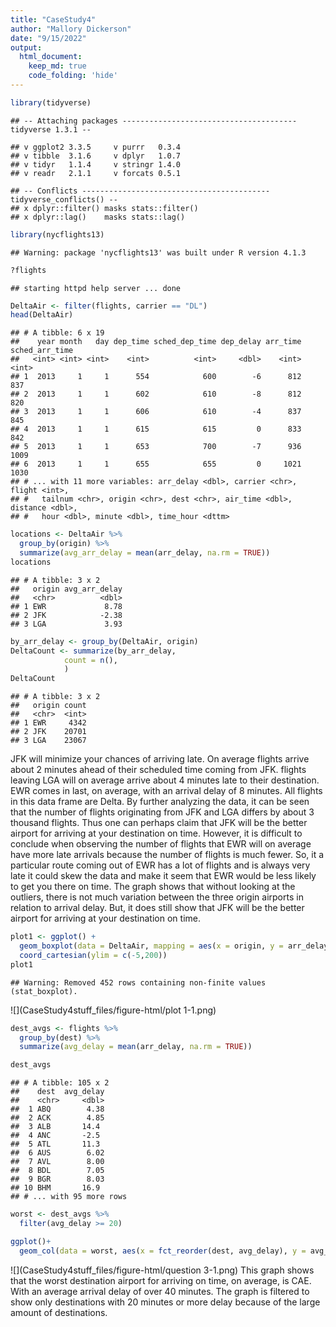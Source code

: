 ```yaml
---
title: "CaseStudy4"
author: "Mallory Dickerson"
date: "9/15/2022"
output: 
  html_document:
    keep_md: true
    code_folding: 'hide'
---
```



```r
library(tidyverse)
```

```
## -- Attaching packages --------------------------------------- tidyverse 1.3.1 --
```

```
## v ggplot2 3.3.5     v purrr   0.3.4
## v tibble  3.1.6     v dplyr   1.0.7
## v tidyr   1.1.4     v stringr 1.4.0
## v readr   2.1.1     v forcats 0.5.1
```

```
## -- Conflicts ------------------------------------------ tidyverse_conflicts() --
## x dplyr::filter() masks stats::filter()
## x dplyr::lag()    masks stats::lag()
```

```r
library(nycflights13)
```

```
## Warning: package 'nycflights13' was built under R version 4.1.3
```


```r
?flights
```

```
## starting httpd help server ... done
```

```r
DeltaAir <- filter(flights, carrier == "DL")
head(DeltaAir)
```

```
## # A tibble: 6 x 19
##    year month   day dep_time sched_dep_time dep_delay arr_time sched_arr_time
##   <int> <int> <int>    <int>          <int>     <dbl>    <int>          <int>
## 1  2013     1     1      554            600        -6      812            837
## 2  2013     1     1      602            610        -8      812            820
## 3  2013     1     1      606            610        -4      837            845
## 4  2013     1     1      615            615         0      833            842
## 5  2013     1     1      653            700        -7      936           1009
## 6  2013     1     1      655            655         0     1021           1030
## # ... with 11 more variables: arr_delay <dbl>, carrier <chr>, flight <int>,
## #   tailnum <chr>, origin <chr>, dest <chr>, air_time <dbl>, distance <dbl>,
## #   hour <dbl>, minute <dbl>, time_hour <dttm>
```

```r
locations <- DeltaAir %>%
  group_by(origin) %>%
  summarize(avg_arr_delay = mean(arr_delay, na.rm = TRUE))
locations
```

```
## # A tibble: 3 x 2
##   origin avg_arr_delay
##   <chr>          <dbl>
## 1 EWR             8.78
## 2 JFK            -2.38
## 3 LGA             3.93
```


```r
by_arr_delay <- group_by(DeltaAir, origin)
DeltaCount <- summarize(by_arr_delay,
            count = n(),
            )
DeltaCount
```

```
## # A tibble: 3 x 2
##   origin count
##   <chr>  <int>
## 1 EWR     4342
## 2 JFK    20701
## 3 LGA    23067
```
JFK will minimize your chances of arriving late. On average flights arrive about 2 minutes ahead of 
their scheduled time coming from JFK. flights leaving LGA will on average arrive about 4 minutes late to their destination. EWR comes in last, on average, with an arrival delay of 8 minutes. All flights in this data frame are Delta. By further analyzing the data, it can be seen that the number of flights originating from JFK and LGA differs by about 3 thousand flights. Thus one can perhaps claim that JFK will be the better airport for arriving at your destination on time. However, it is difficult to conclude when observing the number of flights that EWR will on average have more late arrivals because the number of flights is much fewer. So, it a particular route coming out of EWR has a lot of flights and is always very late it could skew the data and make it seem that EWR would be less likely to get you there on time. The graph shows that without looking at the outliers, there is not much variation between the three origin airports in relation to arrival delay. But, it does still show that JFK will be the better airport for arriving at your destination on time.


```r
plot1 <- ggplot() +
  geom_boxplot(data = DeltaAir, mapping = aes(x = origin, y = arr_delay, color = arr_delay)) +
  coord_cartesian(ylim = c(-5,200))
plot1
```

```
## Warning: Removed 452 rows containing non-finite values (stat_boxplot).
```

![](CaseStudy4stuff_files/figure-html/plot 1-1.png)<!-- -->



```r
dest_avgs <- flights %>%
  group_by(dest) %>%
  summarize(avg_delay = mean(arr_delay, na.rm = TRUE))

dest_avgs
```

```
## # A tibble: 105 x 2
##    dest  avg_delay
##    <chr>     <dbl>
##  1 ABQ        4.38
##  2 ACK        4.85
##  3 ALB       14.4 
##  4 ANC       -2.5 
##  5 ATL       11.3 
##  6 AUS        6.02
##  7 AVL        8.00
##  8 BDL        7.05
##  9 BGR        8.03
## 10 BHM       16.9 
## # ... with 95 more rows
```

```r
worst <- dest_avgs %>%
  filter(avg_delay >= 20)

ggplot()+
  geom_col(data = worst, aes(x = fct_reorder(dest, avg_delay), y = avg_delay))
```

![](CaseStudy4stuff_files/figure-html/question 3-1.png)<!-- -->
This graph shows that the worst destination airport for arriving on time, on average, is CAE. With an average arrival delay of over 40 minutes. The graph is filtered to show only destinations with 20 minutes or more delay because of the large amount of destinations. 
